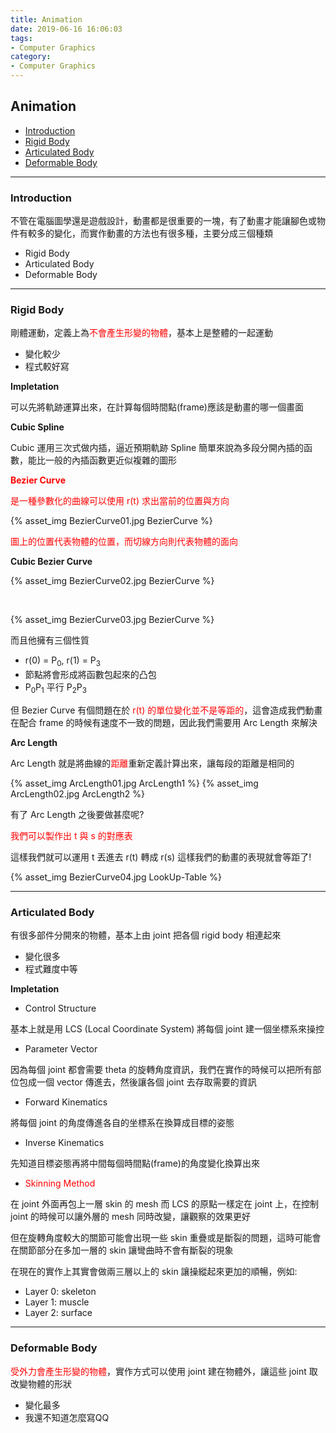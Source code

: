 ```yaml
---
title: Animation
date: 2019-06-16 16:06:03
tags:
- Computer Graphics
category:
- Computer Graphics
---
```


## Animation

* [Introduction](#Introduction)
* [Rigid Body](#Rigid-Body)
* [Articulated Body](#Articulated-Body)
* [Deformable Body](#Deformable-Body)

<!--more-->

---

### Introduction

不管在電腦圖學還是遊戲設計，動畫都是很重要的一塊，有了動畫才能讓腳色或物件有較多的變化，而實作動畫的方法也有很多種，主要分成三個種類

* Rigid Body
* Articulated Body
* Deformable Body

---

### Rigid Body

剛體運動，定義上為<font color='red'>不會產生形變的物體</font>，基本上是整體的一起運動

* 變化較少
* 程式較好寫

**Impletation**

可以先將軌跡運算出來，在計算每個時間點(frame)應該是動畫的哪一個畫面

**Cubic Spline**

Cubic 運用三次式做内插，逼近預期軌跡
Spline 簡單來說為多段分開內插的函數，能比一般的內插函數更近似複雜的圖形


**<font color='red'>Bezier Curve</font>**

<font color ='red'>是一種參數化的曲線可以使用 r(t) 求出當前的位置與方向</font>

{% asset_img BezierCurve01.jpg BezierCurve %}

<font color='red'>圖上的位置代表物體的位置，而切線方向則代表物體的面向</font>

**Cubic Bezier Curve**

{% asset_img BezierCurve02.jpg BezierCurve %}

<br/>

{% asset_img BezierCurve03.jpg BezierCurve %}

而且他擁有三個性質

* r(0) = P<sub>0</sub>, r(1) = P<sub>3</sub>
* 節點將會形成將函數包起來的凸包
* P<sub>0</sub>P<sub>1</sub> 平行 P<sub>2</sub>P<sub>3</sub>

但 Bezier Curve 有個問題在於 <font color='red'>r(t) 的單位變化並不是等距的</font>，這會造成我們動畫在配合 frame 的時候有速度不一致的問題，因此我們需要用 Arc Length 來解決

**Arc Length**

Arc Length 就是將曲線的<font color='red'>距離</font>重新定義計算出來，讓每段的距離是相同的

{% asset_img ArcLength01.jpg ArcLength1 %}
{% asset_img ArcLength02.jpg ArcLength2 %}

有了 Arc Length 之後要做甚麼呢?

<font color='red'>我們可以製作出 t 與 s 的對應表</font>

這樣我們就可以運用 t 丟進去 r(t) 轉成 r(s) 這樣我們的動畫的表現就會等距了!

{% asset_img BezierCurve04.jpg LookUp-Table %}

---

### Articulated Body

有很多部件分開來的物體，基本上由 joint 把各個 rigid body 相連起來

* 變化很多
* 程式難度中等

**Impletation**

* Control Structure

基本上就是用 LCS (Local Coordinate System) 將每個 joint 建一個坐標系來操控

* Parameter Vector

因為每個 joint 都會需要 theta 的旋轉角度資訊，我們在實作的時候可以把所有部位包成一個 vector 傳進去，然後讓各個 joint 去存取需要的資訊

* Forward Kinematics 

將每個 joint 的角度傳進各自的坐標系在換算成目標的姿態

* Inverse Kinematics

先知道目標姿態再將中間每個時間點(frame)的角度變化換算出來

* <font color='red'>Skinning Method</font>

在 joint 外面再包上一層 skin 的 mesh 而 LCS 的原點一樣定在 joint 上，在控制 joint 的時候可以讓外層的 mesh 同時改變，讓觀察的效果更好

但在旋轉角度較大的關節可能會出現一些 skin 重疊或是斷裂的問題，這時可能會在關節部分在多加一層的 skin 讓彎曲時不會有斷裂的現象

在現在的實作上其實會做兩三層以上的 skin 讓操縱起來更加的順暢，例如:

* Layer 0: skeleton
* Layer 1: muscle
* Layer 2: surface

---

### Deformable Body

<font color='red'>受外力會產生形變的物體</font>，實作方式可以使用 joint 建在物體外，讓這些 joint 取改變物體的形狀

* 變化最多
* 我還不知道怎麼寫QQ